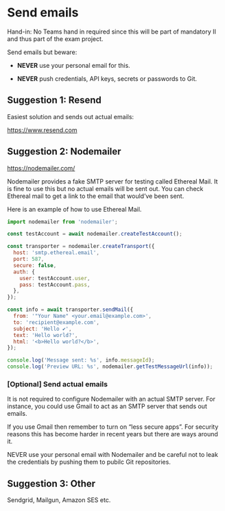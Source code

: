 # Send emails 

Hand-in: No Teams hand in required since this will be part of mandatory II and thus part of the exam project.

Send emails but beware:

* **NEVER** use your personal email for this.

* **NEVER** push credentials, API keys, secrets or passwords to Git. 

## Suggestion 1: Resend

Easiest solution and sends out actual emails: 

https://www.resend.com

## Suggestion 2: Nodemailer

https://nodemailer.com/

Nodemailer provides a fake SMTP server for testing called Ethereal Mail. It is fine to use this but no actual emails will be sent out. You can check Ethereal mail to get a link to the email that would’ve been sent.

Here is an example of how to use Ethereal Mail.

```js
import nodemailer from 'nodemailer';

const testAccount = await nodemailer.createTestAccount();

const transporter = nodemailer.createTransport({
  host: 'smtp.ethereal.email',
  port: 587,
  secure: false,
  auth: {
    user: testAccount.user,
    pass: testAccount.pass,
  },
});

const info = await transporter.sendMail({
  from: '"Your Name" <your.email@example.com>',
  to: 'recipient@example.com',
  subject: 'Hello ✔',
  text: 'Hello world?',
  html: '<b>Hello world?</b>',
});

console.log('Message sent: %s', info.messageId);
console.log('Preview URL: %s', nodemailer.getTestMessageUrl(info));
```

### [Optional] Send actual emails

It is not required to configure Nodemailer with an actual SMTP server. For instance, you could use Gmail to act as an SMTP server that sends out emails.  

If you use Gmail then remember to turn on “less secure apps”. For security reasons this has become harder in recent years but there are ways around it. 

NEVER use your personal email with Nodemailer and be careful not to leak the credentials by pushing them to pubilc Git repositories. 

## Suggestion 3: Other

Sendgrid, Mailgun, Amazon SES etc.  